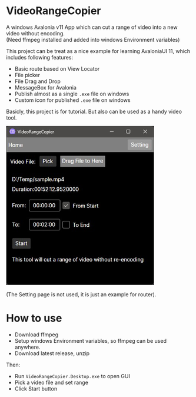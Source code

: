 # VideoRangeCopier
A windows Avalonia v11 App which can cut a range of video into a new video without encoding.  
(Need ffmpeg installed and added into windows Environment variables)  


This project can be treat as a nice example for learning AvaloniaUI 11, which includes following features:  
* Basic route based on View Locator
* File picker
* File Drag and Drop
* MessageBox for Avalonia
* Publish almost as a single `.exe` file on windows
* Custom icon for published `.exe` file on windows

Basicly, this project is for tutorial. But also can be used as a handy video tool.   

![](img\screenshot.jpg)  

(The Setting page is not used, it is just an example for router).

# How to use
* Download ffmpeg
* Setup windows Environment variables, so ffmpeg can be used anywhere.
* Download latest release, unzip  

Then:  
* Run `VideoRangeCopier.Desktop.exe` to open GUI
* Pick a video file and set range
* Click Start button

